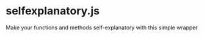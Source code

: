 selfexplanatory.js
==================

Make your functions and methods self-explanatory with this simple wrapper
